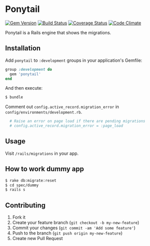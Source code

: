 # Ponytail

[![Gem Version](https://badge.fury.io/rb/ponytail.png)](http://badge.fury.io/rb/ponytail)
[![Build Status](https://travis-ci.org/sinsoku/ponytail.png?branch=develop)](https://travis-ci.org/sinsoku/ponytail)
[![Coverage Status](https://coveralls.io/repos/sinsoku/ponytail/badge.png?branch=develop)](https://coveralls.io/r/sinsoku/ponytail?branch=develop)
[![Code Climate](https://codeclimate.com/github/sinsoku/ponytail.png)](https://codeclimate.com/github/sinsoku/ponytail)

Ponytail is a Rails engine that shows the migrations.

## Installation

Add `ponytail` to `:development` groups in your application's Gemfile:

```ruby
group :development do
  gem 'ponytail'
end
```

And then execute:

```bash
$ bundle
```

Comment out `config.active_record.migration_error` in `config/environments/development.rb`.

```ruby
  # Raise an error on page load if there are pending migrations
  # config.active_record.migration_error = :page_load
```

## Usage

Visit `/rails/migrations` in your app.

## How to work dummy app

```bash
$ rake db:migrate:reset
$ cd spec/dummy
$ rails s
```

## Contributing

1. Fork it
2. Create your feature branch (`git checkout -b my-new-feature`)
3. Commit your changes (`git commit -am 'Add some feature'`)
4. Push to the branch (`git push origin my-new-feature`)
5. Create new Pull Request
